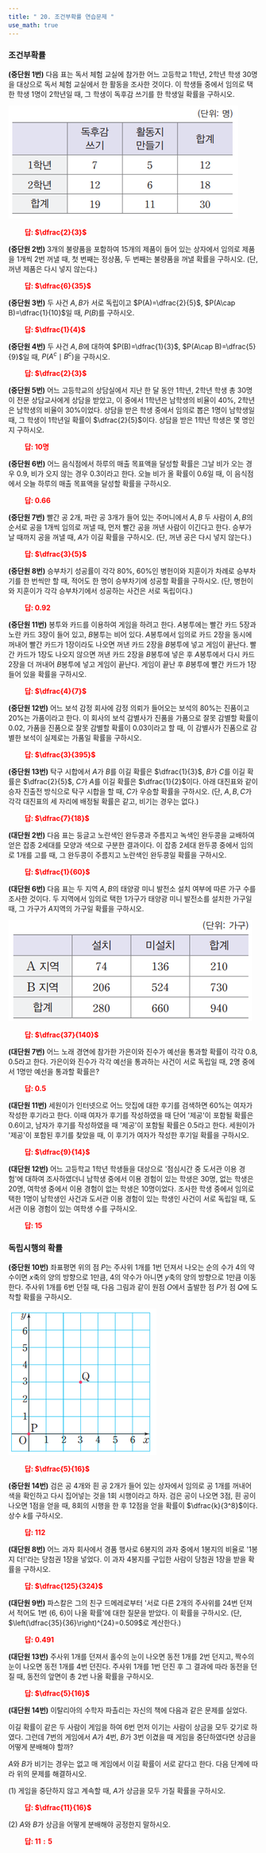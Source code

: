```yaml
---
title: " 20. 조건부확률 연습문제 "
use_math: true
---
```


### 조건부확률

**(중단원 1번)** 다음 표는 독서 체험 교실에 참가한 어느 고등학교 1학년, 2학년 학생 30명을 대상으로 독서 체험 교실에서 한 활동을 조사한 것이다. 이 학생들 중에서 임의로 택한 학생 1명이 2학년일 때, 그 학생이 독후감 쓰기를 한 학생일 확률을 구하시오. 

<img src="/assets/Pasted image 20240229212208.png"/>

**<span style="color: red;">$\qquad$답: $\dfrac{2}{3}$</span>**

**(중단원 2번)** 3개의 불량품을 포함하여 15개의 제품이 들어 있는 상자에서 임의로 제품을 1개씩 2번 꺼낼 때, 첫 번째는 정상품, 두 번째는 불량품을 꺼낼 확률을 구하시오. (단, 꺼낸 제품은 다시 넣지 않는다.)

**<span style="color: red;">$\qquad$답: $\dfrac{6}{35}$</span>**

**(중단원 3번)** 두 사건 $A, B$가 서로 독립이고 $P(A)=\dfrac{2}{5}$, $P(A\cap B)=\dfrac{1}{10}$일 때, $P(B)$를 구하시오.

**<span style="color: red;">$\qquad$답: $\dfrac{1}{4}$</span>**

**(중단원 4번)** 두 사건 $A, B$에 대하여 $P(B)=\dfrac{1}{3}$, $P(A\cap B)=\dfrac{5}{9}$일 때, $P(A^c\mid B^c)$을 구하시오.

**<span style="color: red;">$\qquad$답: $\dfrac{2}{3}$</span>**

**(중단원 5번)** 어느 고등학교의 상담실에서 지난 한 달 동안 1학년, 2학년 학생 총 30명이 전문 상담교사에게 상담을 받았고, 이 중에서 1학년은 남학생의 비율이 $40\%$, 2학년은 남학생의 비율이 $30\%$이었다. 상담을 받은 학생 중에서 임의로 뽑은 1명이 남학생일 때, 그 학생이 1학년일 확률이 $\dfrac{2}{5}$이다. 상담을 받은 1학년 학생은 몇 명인지 구하시오.

**<span style="color: red;">$\qquad$답: $10$명</span>**

**(중단원 6번)** 어느 음식점에서 하루의 매출 목표액을 달성할 확률은 그날 비가 오는 경우 0.9, 비가 오지 않는 경우 0.3이라고 한다. 오늘 비가 올 확률이 0.6일 때, 이 음식점에서 오늘 하루의 매출 목표액을 달성할 확률을 구하시오. 

**<span style="color: red;">$\qquad$답: $0.66$</span>**

**(중단원 7번)** 빨간 공 2개, 파란 공 3개가 들어 있는 주머니에서 $A, B$ 두 사람이 $A, B$의 순서로 공을 1개씩 임의로 꺼낼 때, 먼저 빨간 공을 꺼낸 사람이 이긴다고 한다. 승부가 날 때까지 공을 꺼낼 때, $A$가 이길 확률을 구하시오. (단, 꺼낸 공은 다시 넣지 않는다.)

**<span style="color: red;">$\qquad$답: $\dfrac{3}{5}$</span>**

**(중단원 8번)** 승부차기 성공률이 각각 $80\%$, $60\%$인 병헌이와 지훈이가 차례로 승부차기를 한 번씩만 할 때, 적어도 한 명이 승부차기에 성공할 확률을 구하시오. (단, 병헌이와 지훈이가 각각 승부차기에서 성공하는 사건은 서로 독립이다.)

**<span style="color: red;">$\qquad$답: $0.92$</span>**

**(중단원 11번)** 봉투와 카드를 이용하여 게임을 하려고 한다. $A$봉투에는 빨간 카드 5장과 노란 카드 3장이 들어 있고, $B$봉투는 비어 있다. $A$봉투에서 임의로 카드 2장을 동시에 꺼내어 빨간 카드가 1장이라도 나오면 꺼낸 카드 2장을 $B$봉투에 넣고 게임이 끝난다. 빨간 카드가 1장도 나오지 않으면 꺼낸 카드 2장을 $B$봉투에 넣은 후 $A$봉투에서 다시 카드 2장을 더 꺼내어 $B$봉투에 넣고 게임이 끝난다. 게임이 끝난 후 $B$봉투에 빨간 카드가 1장 들어 있을 확률을 구하시오.

**<span style="color: red;">$\qquad$답: $\dfrac{4}{7}$</span>**

**(중단원 12번)** 어느 보석 감정 회사에 감정 의뢰가 들어오는 보석의 $80\%$는 진품이고 $20\%$는 가품이라고 한다. 이 회사의 보석 감별사가 진품을 가품으로 잘못 감별할 확률이 0.02, 가품을 진품으로 잘못 감별할 확률이 0.03이라고 할 때, 이 감별사가 진품으로 감별한 보석이 실제로는 가품일 확률을 구하시오.

**<span style="color: red;">$\qquad$답: $\dfrac{3}{395}$</span>**

**(중단원 13번)** 탁구 시합에서 $A$가 $B$를 이길 확률은 $\dfrac{1}{3}$, $B$가 $C$를 이길 확률은 $\dfrac{2}{5}$, $C$가 $A$를 이길 확률은 $\dfrac{1}{2}$이다. 아래 대진표와 같이 승자 진출전 방식으로 탁구 시합을 할 때, $C$가 우승할 확률을 구하시오. (단, $A, B, C$가 각각 대진표의 세 자리에 배정될 확률은 같고, 비기는 경우는 없다.)

**<span style="color: red;">$\qquad$답: $\dfrac{7}{18}$</span>**

**(대단원 2번)** 다음 표는 둥글고 노란색인 완두콩과 주름지고 녹색인 완두콩을 교배하여 얻은 잡종 2세대를 모양과 색으로 구분한 결과이다. 이 잡종 2세대 완두콩 중에서 임의로 1개를 고를 때, 그 완두콩이 주름지고 노란색인 완두콩일 확률을 구하시오.

**<span style="color: red;">$\qquad$답: $\dfrac{1}{60}$</span>**

**(대단원 6번)** 다음 표는 두 지역 $A, B$의 태양광 미니 발전소 설치 여부에 따른 가구 수를 조사한 것이다. 두 지역에서 임의로 택한 1가구가 태양광 미니 발전소를 설치한 가구일 때, 그 가구가 $A$지역의 가구일 확률을 구하시오.

<img src="/assets/Pasted image 20240228162640.png"/>

**<span style="color: red;">$\qquad$답: $\dfrac{37}{140}$</span>**

**(대단원 7번)** 어느 노래 경연에 참가한 가은이와 진수가 예선을 통과할 확률이 각각 0.8, 0.5라고 한다. 가은이와 진수가 각각 예선을 통과하는 사건이 서로 독립일 때, 2명 중에서 1명만 예선을 통과할 확률은?

**<span style="color: red;">$\qquad$답: $0.5$</span>**

**(대단원 11번)** 세원이가 인터넷으로 어느 맛집에 대한 후기를 검색하면 $60\%$는 여자가 작성한 후기라고 한다. 이때 여자가 후기를 작성하였을 때 단어 '제공'이 포함될 확률은 0.6이고, 남자가 후기를 작성하였을 때 '제공'이 포함될 확률은 0.5라고 한다. 세원이가 '제공'이 포함된 후기를 찾았을 때, 이 후기가 여자가 작성한 후기일 확률을 구하시오.

**<span style="color: red;">$\qquad$답: $\dfrac{9}{14}$</span>**

**(대단원 12번)** 어느 고등학교 1학년 학생들을 대상으로 '점심시간 중 도서관 이용 경험'에 대하여 조사하였더니 남학생 중에서 이용 경험이 있는 학생은 30명, 없는 학생은 20명, 여학생 중에서 이용 경험이 없는 학생은 10명이었다. 조사한 학생 중에서 임의로 택한 1명이 남학생인 사건과 도서관 이용 경험이 있는 학생인 사건이 서로 독립일 때, 도서관 이용 경험이 있는 여학생 수를 구하시오.

**<span style="color: red;">$\qquad$답: $15$</span>**


### 독립시행의 확률

**(중단원 10번)** 좌표평면 위의 점 $P$는 주사위 1개를 1번 던져서 나오는 순의 수가 4의 약수이면 $x$축의 양의 방향으로 1만큼, 4의 약수가 아니면 $y$축의 양의 방향으로 1만큼 이동한다. 주사위 1개를 6번 던질 때, 다음 그림과 같이 원점 $O$에서 출발한 점 $P$가 점 $Q$에 도착할 확률을 구하시오.

<img src="/assets/Pasted image 20240228095233.png"/>

**<span style="color: red;">$\qquad$답: $\dfrac{5}{16}$</span>**

**(중단원 14번)** 검은 공 4개와 흰 공 2개가 들어 있는 상자에서 임의로 공 1개를 꺼내어 색을 확인하고 다시 집어넣는 것을 1회 시행이라고 하자. 검은 공이 나오면 3점, 흰 공이 나오면 1점을 얻을 때, 8회의 시행을 한 후 12점을 얻을 확률이 $\dfrac{k}{3^8}$이다. 상수 $k$를 구하시오.

**<span style="color: red;">$\qquad$답: $112$</span>**

**(대단원 8번)** 어느 과자 회사에서 경품 행사로 6봉지의 과자 중에서 1봉지의 비율로 '1봉지 더!'라는 당첨권 1장을 넣었다. 이 과자 4봉지를 구입한 사람이 당첨권 1장을 받을 확률을 구하시오.

**<span style="color: red;">$\qquad$답: $\dfrac{125}{324}$</span>**

**(대단원 9번)** 파스칼은 그의 친구 드메레로부터 '서로 다른 2개의 주사위를 24번 던져서 적어도 1번 (6, 6)이 나올 확률'에 대한 질문을 받았다. 이 확률을 구하시오. $\bigg($단, $\left(\dfrac{35}{36}\right)^{24}=0.509$로 계산한다.$\bigg)$

**<span style="color: red;">$\qquad$답: $0.491$</span>**

**(대단원 13번)** 주사위 1개를 던져서 홀수의 눈이 나오면 동전 1개를 2번 던지고, 짝수의 눈이 나오면 동전 1개를 4번 던진다. 주사위 1개를 1번 던진 후 그 결과에 따라 동전을 던질 때, 동전의 앞면이 총 2번 나올 확률을 구하시오.

**<span style="color: red;">$\qquad$답: $\dfrac{5}{16}$</span>**

**(대단원 14번)** 이탈리아의 수학자 파촐리는 자신의 책에 다음과 같은 문제를 실었다.

이길 확률이 같은 두 사람이 게임을 하여 6번 먼저 이기는 사람이 상금을 모두 갖기로 하였다. 그런데 7번의 게임에서 $A$가 4번, $B$가 3번 이겼을 때 게임을 중단하였다면 상금을 어떻게 분배해야 할까?

$A$와 $B$가 비기는 경우는 없고 매 게임에서 이길 확률이 서로 같다고 한다. 다음 단계에 따라 위의 문제를 해결하시오.

(1) 게임을 중단하지 않고 계속할 때, $A$가 상금을 모두 가질 확률을 구하시오.

**<span style="color: red;">$\qquad$답: $\dfrac{11}{16}$</span>**

(2) $A$와 $B$가 상금을 어떻게 분배해야 공정한지 말하시오.

**<span style="color: red;">$\qquad$답: $11:5$</span>**